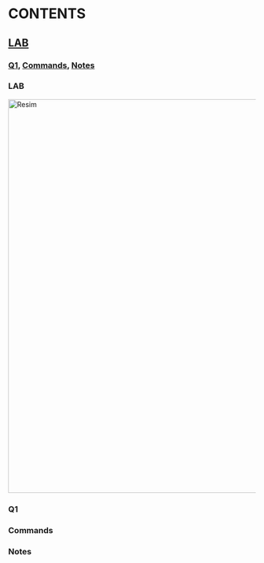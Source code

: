 # CONTENTS

## [LAB](#lab)
### [Q1](#q1), [Commands](#commands), [Notes](#notes)

### <a name="lab"></a>LAB

<img src="../00-files" alt="Resim" width="800">

### <a name="q1"></a>Q1

### <a name="commands"></a>Commands

### <a name="notes"></a>Notes


